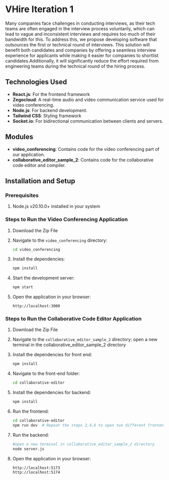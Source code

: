 # VHire Iteration 1
Many companies face challenges in conducting interviews, as their tech teams are often engaged in the interview process voluntarily, which can lead to vague and inconsistent interviews and requires too much of their bandwidth for this. To address this, we propose developing software that outsources the first or technical round of interviews. This solution will benefit both candidates and companies by offering a seamless interview experience for applicants while making it easier for companies to shortlist candidates.Additionally, it will significantly reduce the effort required from engineering teams during the technical round of the hiring process.

## Technologies Used

- **React.js**: For the frontend framework
- **Zegocloud**: A real-time audio and video communication service used for video conferencing.
- **Node.js**: For backend development.
- **Tailwind CSS**: Styling framework
- **Socket.io**: For bidirectional communication between clients and servers.

## Modules

- **video_conferencing**: Contains code for the video conferencing part of our application.
- **collaborative_editor_sample_2**: Contains code for the collaborative code editor and compiler.

## Installation and Setup
### Prerequisites
1. Node.js v20.10.0+ installed in your system


### Steps to Run the Video Conferencing Application
1. Download the Zip File

2. Navigate to the `video_conferencing` directory:
   ```bash
   cd video_conferencing
   ```
3. Install the dependencies:
   ```bash
   npm install
   ```
4. Start the development server:
   ```bash
   npm start
   ```
5. Open the application in your browser:
   ```
   http://localhost:3000
   ```

### Steps to Run the Collaborative Code Editor Application
1. Download the Zip File

2. Navigate to the `collaborative_editor_sample_2` directory:
   open a new terminal in the  collaborative_editor_sample_2 directory
  
3. Install the dependencies for front end:
   ```bash
   npm install
   ```
4. Navigate to the front-end folder:
   ```bash
   cd collaborative-editor
   ```
5. Install the dependencies for backend:
   ```bash
   npm install
   ```
6. Run the frontend:
   ```bash
   cd collaborative-editor
   npm run dev  # Repeat the steps 2,4,6 to open two different frontend instances
   ```
7. Run the backend:
   ```bash
   #open a new terminal in collaborative_editor_sample_2 directory
   node server.js
   ```
9. Open the application in your browser:
   ```
   http://localhost:5173
   http://localhost:5174
   ```

